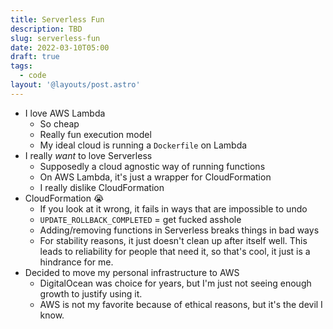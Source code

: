 ```yaml
---
title: Serverless Fun
description: TBD
slug: serverless-fun
date: 2022-03-10T05:00
draft: true
tags:
  - code
layout: '@layouts/post.astro'
---
```


* I love AWS Lambda
  * So cheap
  * Really fun execution model
  * My ideal cloud is running a `Dockerfile` on Lambda
* I really _want_ to love Serverless
  * Supposedly a cloud agnostic way of running functions
  * On AWS Lambda, it's just a wrapper for CloudFormation
  * I really dislike CloudFormation
* CloudFormation 😭
  * If you look at it wrong, it fails in ways that are impossible to undo
  * `UPDATE_ROLLBACK_COMPLETED` = get fucked asshole
  * Adding/removing functions in Serverless breaks things in bad ways
  * For stability reasons, it just doesn't clean up after itself well. This leads to reliability for people that need
    it, so that's cool, it just is a hindrance for me.
* Decided to move my personal infrastructure to AWS
  * DigitalOcean was choice for years, but I'm just not seeing enough growth to justify using it.
  * AWS is not my favorite because of ethical reasons, but it's the devil I know.
